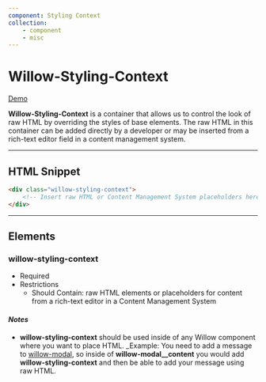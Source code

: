 ```yaml
---
component: Styling Context
collection: 
    - component
    - misc
---
```

# **Willow-Styling-Context**

[Demo](http://codepen.io/team/UnumUX/pen/wJgWrM)

**Willow-Styling-Context** is a container that allows us to control the look of raw HTML by overriding the styles of base elements.  The raw HTML in this container can be added directly by a developer or may be inserted from a rich-text editor field in a content management system.

---

## HTML Snippet

```html
<div class="willow-styling-context">
    <!-- Insert raw HTML or Content Management System placeholders here -->
</div>
```

---

## Elements

### willow-styling-context

- Required
- Restrictions
  - Should Contain: raw HTML elements or placeholders for content from a rich-text editor in a Content Management System

#### _Notes_

- **willow-styling-context** should be used inside of any Willow component where you want to place HTML. _Example: You need to add a message to [willow-modal](../modal), so inside of **willow-modal__content** you would add **willow-styling-context** and then be able to add your message using raw HTML. 